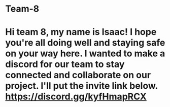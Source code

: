 # Team-8
# Hi team 8, my name is Isaac! I hope you're all doing well and staying safe on your way here. I wanted to make a discord for our team to stay connected and collaborate on our project. I'll put the invite link below. https://discord.gg/kyfHmapRCX

